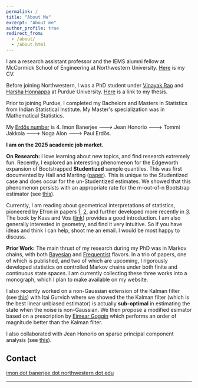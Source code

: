 ```yaml
---
permalink: /
title: "About Me"
excerpt: "About me"
author_profile: true
redirect_from: 
  - /about/
  - /about.html
---
```


I am a research assistant professor and the IEMS alumni fellow at McCormick School of Engineering at Northwestern University. [Here](https://raw.githubusercontent.com/Ibanerj750/Ibanerj750.github.io/master/files/Resume.pdf) is my CV. 

Before joining Northwestern, I was a PhD student under [Vinayak Rao](https://varao.github.io/) and [Harsha Honnappa](https://engineering.purdue.edu/SSL/about) at Purdue University. [Here](https://hammer.purdue.edu/articles/thesis/PROBABLY_APPROXIMATELY_CORRECT_BOUNDS_FOR_ESTIMATING_MARKOV_TRANSITION_KERNELS/24735312) is a link to my thesis.

Prior to joining Purdue, I completed my Bachelors and Masters in Statistics from Indian Statistical Institute. 
My Master's specialization was in Mathematical Statistics.

My [Erdős number](https://en.wikipedia.org/wiki/Erd%C5%91s_number) is 4. Imon Banerjee ---> Jean Honorio ---> Tommi Jakkola ---> Noga Alon ---> Paul Erdős.

**I am on the 2025 academic job market.**

**On Research:** 
I love learning about new topics, and find research extremely fun. Recently, I explored an interesting phenomenon for the Edgeworth expansion of Bootstrapped **Studentized** sample quantiles. This was first documented by Hall and Marting ([paper](https://doi.org/10.1016/0047-259X(91)90032-W)). This is unique to the Studentized case and does occur for the un-Studentized estimates. We showed that this phenomenon persists with an appropriate rate for the m-out-of-n Bootstrap estimator (see [this](https://arxiv.org/abs/2505.11725)).

Currently, I am reading about geometrical interpretations of statistics, pioneered by Efron in papers [1](https://www.jstor.org/stable/2958246), [2](https://www.jstor.org/stable/2958883), and further developed more recently in [3](https://www.jstor.org/stable/26542840). The book by Kass and Vos ([link](https://onlinelibrary.wiley.com/doi/book/10.1002/9781118165980)) provides a good introduction. I am also generally interested in geometry, and find it very intuitive. So if you have ideas and think I can help, shoot me an email. I would be most happy to discuss.

**Prior Work:** The main thrust of my research during my PhD was in Markov chains, with both [Bayesian](https://www.mdpi.com/1099-4300/23/3/313) and [Frequentist](https://doi.org/10.1287/opre.2023.0046) flavors. In a trio of papers, one of which is published, and two of which are upcoming, I rigorously developed statistics on controlled Markov chains under both finite and continuous state spaces. I am currently collecting these three works into a monograph, which I plan to make available on my website. 

I also recently worked on a non-Gaussian extension of the Kalman filter (see [this](https://arxiv.org/abs/2502.14053)) with Itai Gurvich where we showed the the Kalman filter (which is the best linear unbiased estimator) is actually **sub-optimal** in estimating the state when the noise is non-Gaussian. We then propose a modified esimator based on a prescription by [Eimear Goggin](https://ieeexplore.ieee.org/document/135648) which performs an order of magnitude better than the Kalman filter. 

I also collaborated with Jean Honorio on sparse principal component analysis (see [this](https://arxiv.org/abs/2211.07092)).

Contact
------
[imon dot banerjee dot northwestern dot edu](mailto:imon.banerjee@northwestern.edu)

---


[//]: # (**Markdown generator**)

